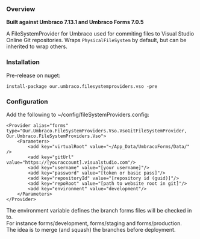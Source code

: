 ### Overview

**Built against Umbraco 7.13.1 and Umbraco Forms 7.0.5**

A FileSystemProvider for Umbraco used for commiting files to Visual Studio Online Git repositories.
Wraps `PhysicalFileSystem` by default, but can be inherited to wrap others.

### Installation

Pre-release on nuget:  

    install-package our.umbraco.filesystemproviders.vso -pre

### Configuration

Add the following to ~/config/fileSystemProviders.config:

    <Provider alias="forms" type="Our.Umbraco.FileSystemProviders.Vso.VsoGitFileSystemProvider, Our.Umbraco.FileSystemProviders.Vso">
        <Parameters>
            <add key="virtualRoot" value="~/App_Data/UmbracoForms/Data/" />
            <add key="gitUrl" value="https://[youraccount].visualstudio.com"/>
            <add key="username" value="[your username]"/>
            <add key="password" value="[token or basic pass]"/>
            <add key="repositoryId" value="[repository id (guid)]"/>
            <add key="repoRoot" value="[path to website root in git]"/>
            <add key="environment" value="development"/>
        </Parameters>
    </Provider>

The environment variable defines the branch forms files will be checked in to.  
For instance forms/development, forms/staging and forms/production.  
The idea is to merge (and squash) the branches before deployment.